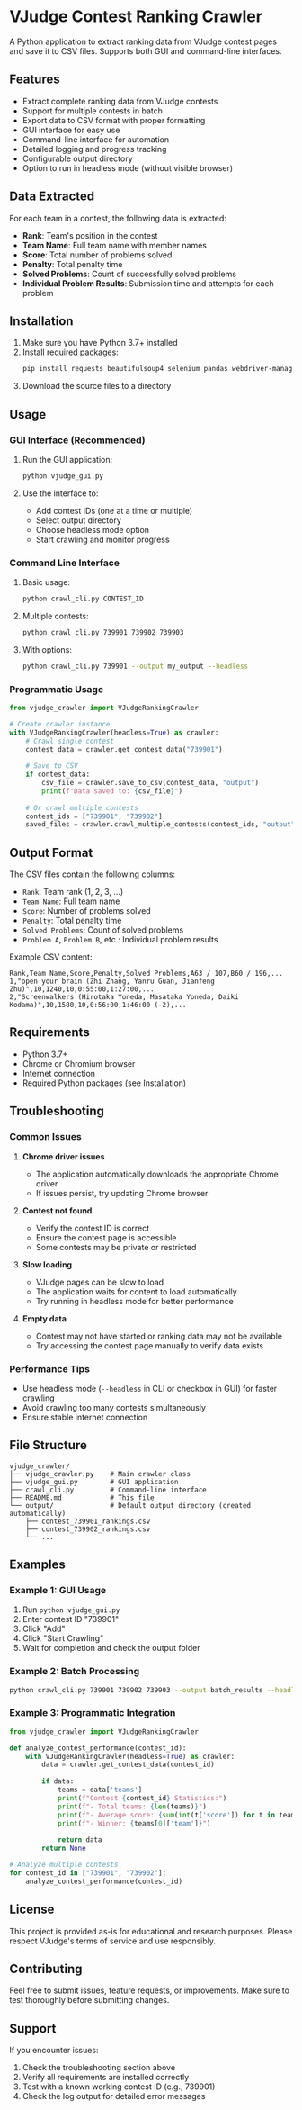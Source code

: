 # VJudge Contest Ranking Crawler

A Python application to extract ranking data from VJudge contest pages and save it to CSV files. Supports both GUI and command-line interfaces.

## Features

- Extract complete ranking data from VJudge contests
- Support for multiple contests in batch
- Export data to CSV format with proper formatting
- GUI interface for easy use
- Command-line interface for automation
- Detailed logging and progress tracking
- Configurable output directory
- Option to run in headless mode (without visible browser)

## Data Extracted

For each team in a contest, the following data is extracted:
- **Rank**: Team's position in the contest
- **Team Name**: Full team name with member names
- **Score**: Total number of problems solved
- **Penalty**: Total penalty time
- **Solved Problems**: Count of successfully solved problems
- **Individual Problem Results**: Submission time and attempts for each problem

## Installation

1. Make sure you have Python 3.7+ installed
2. Install required packages:
   ```bash
   pip install requests beautifulsoup4 selenium pandas webdriver-manager
   ```
3. Download the source files to a directory

## Usage

### GUI Interface (Recommended)

1. Run the GUI application:
   ```bash
   python vjudge_gui.py
   ```

2. Use the interface to:
   - Add contest IDs (one at a time or multiple)
   - Select output directory
   - Choose headless mode option
   - Start crawling and monitor progress

### Command Line Interface

1. Basic usage:
   ```bash
   python crawl_cli.py CONTEST_ID
   ```

2. Multiple contests:
   ```bash
   python crawl_cli.py 739901 739902 739903
   ```

3. With options:
   ```bash
   python crawl_cli.py 739901 --output my_output --headless
   ```

### Programmatic Usage

```python
from vjudge_crawler import VJudgeRankingCrawler

# Create crawler instance
with VJudgeRankingCrawler(headless=True) as crawler:
    # Crawl single contest
    contest_data = crawler.get_contest_data("739901")
    
    # Save to CSV
    if contest_data:
        csv_file = crawler.save_to_csv(contest_data, "output")
        print(f"Data saved to: {csv_file}")
    
    # Or crawl multiple contests
    contest_ids = ["739901", "739902"]
    saved_files = crawler.crawl_multiple_contests(contest_ids, "output")
```

## Output Format

The CSV files contain the following columns:
- `Rank`: Team rank (1, 2, 3, ...)
- `Team Name`: Full team name
- `Score`: Number of problems solved
- `Penalty`: Total penalty time
- `Solved Problems`: Count of solved problems
- `Problem A`, `Problem B`, etc.: Individual problem results

Example CSV content:
```csv
Rank,Team Name,Score,Penalty,Solved Problems,A63 / 107,B60 / 196,...
1,"open your brain (Zhi Zhang, Yanru Guan, Jianfeng Zhu)",10,1240,10,0:55:00,1:27:00,...
2,"Screenwalkers (Hirotaka Yoneda, Masataka Yoneda, Daiki Kodama)",10,1580,10,0:56:00,1:46:00 (-2),...
```

## Requirements

- Python 3.7+
- Chrome or Chromium browser
- Internet connection
- Required Python packages (see Installation)

## Troubleshooting

### Common Issues

1. **Chrome driver issues**
   - The application automatically downloads the appropriate Chrome driver
   - If issues persist, try updating Chrome browser

2. **Contest not found**
   - Verify the contest ID is correct
   - Ensure the contest page is accessible
   - Some contests may be private or restricted

3. **Slow loading**
   - VJudge pages can be slow to load
   - The application waits for content to load automatically
   - Try running in headless mode for better performance

4. **Empty data**
   - Contest may not have started or ranking data may not be available
   - Try accessing the contest page manually to verify data exists

### Performance Tips

- Use headless mode (`--headless` in CLI or checkbox in GUI) for faster crawling
- Avoid crawling too many contests simultaneously
- Ensure stable internet connection

## File Structure

```
vjudge_crawler/
├── vjudge_crawler.py    # Main crawler class
├── vjudge_gui.py        # GUI application
├── crawl_cli.py         # Command-line interface
├── README.md            # This file
└── output/              # Default output directory (created automatically)
    ├── contest_739901_rankings.csv
    ├── contest_739902_rankings.csv
    └── ...
```

## Examples

### Example 1: GUI Usage
1. Run `python vjudge_gui.py`
2. Enter contest ID "739901"
3. Click "Add"
4. Click "Start Crawling"
5. Wait for completion and check the output folder

### Example 2: Batch Processing
```bash
python crawl_cli.py 739901 739902 739903 --output batch_results --headless
```

### Example 3: Programmatic Integration
```python
from vjudge_crawler import VJudgeRankingCrawler

def analyze_contest_performance(contest_id):
    with VJudgeRankingCrawler(headless=True) as crawler:
        data = crawler.get_contest_data(contest_id)
        
        if data:
            teams = data['teams']
            print(f"Contest {contest_id} Statistics:")
            print(f"- Total teams: {len(teams)}")
            print(f"- Average score: {sum(int(t['score']) for t in teams) / len(teams):.1f}")
            print(f"- Winner: {teams[0]['team']}")
            
            return data
        return None

# Analyze multiple contests
for contest_id in ["739901", "739902"]:
    analyze_contest_performance(contest_id)
```

## License

This project is provided as-is for educational and research purposes. Please respect VJudge's terms of service and use responsibly.

## Contributing

Feel free to submit issues, feature requests, or improvements. Make sure to test thoroughly before submitting changes.

## Support

If you encounter issues:
1. Check the troubleshooting section above
2. Verify all requirements are installed correctly
3. Test with a known working contest ID (e.g., 739901)
4. Check the log output for detailed error messages
